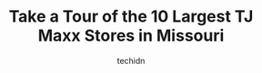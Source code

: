 ---
layout: ampstory
image: https://i0.wp.com/www.depkes.org/wp-content/uploads/2023/06/tj-maxx-0-in-missouri-1685968182.jpeg?resize=640,853
author: techidn
featured: false
description: Discover the impressive array of TJ Maxx options in Missouri, where you can find 10 of the largest TJ Maxx establishments in the area. From renowned classics to hidden gems, Missouri offers 
title: Take a Tour of the 10 Largest TJ Maxx Stores in Missouri
cover:
   title: Take a Tour of the 10 Largest TJ Maxx Stores in Missouri
   subtitle: Rickpate
   background: https://www.depkes.org/wp-content/uploads/2023/06/tj-maxx-0-in-missouri-1685968182.jpeg

pages: 
 - layout: thirds
   top: <h1>#1 T.J. Maxx & HomeGoods</h1>
   bottom: "<p>When I walked in, the whole store had an overwhelming stench of body odor!I decided to stick it out hoping the odor would dissipate.  Either it did, or I got used to it.I</p>"
   background: https://www.depkes.org/wp-content/uploads/2023/06/tj-maxx-1-in-missouri-1685968182.jpeg
   backgroundblur: true
 - layout: thirds
   top: <h1>#2 T.J. Maxx</h1>
   bottom: "<p>101 N Rangeline Rd, Joplin, MO 64801, United States</p>"
   background: https://www.depkes.org/wp-content/uploads/2023/06/tj-maxx-2-in-missouri-1685968183.jpeg
   cta:
      link: https://www.depkes.org/blog/take-a-tour-of-the-10-largest-tj-maxx-stores-in-missouri/
      text: Take a Tour of the 10 Largest TJ Maxx Stores in Missouri
 - layout: thirds
   top: <h1>#3 T.J. Maxx & HomeGoods</h1>
   bottom: "<p>1310 NE Coronado Dr, Blue Springs, MO 64014, United States</p>"
   background: https://www.depkes.org/wp-content/uploads/2023/06/tj-maxx-3-in-missouri-1685968183.jpeg
   cta:
      link: https://www.depkes.org/blog/take-a-tour-of-the-10-largest-tj-maxx-stores-in-missouri/
      text: Take a Tour of the 10 Largest TJ Maxx Stores in Missouri
 - layout: thirds
   top: <h1>#4 T.J. Maxx</h1>
   bottom: "<p>8600 Ward Pkwy, Kansas City, MO 64114, United States</p>"
   background: https://images.unsplash.com/photo-1553949345-eb786bb3f7ba?ixlib=rb-4.0.3&ixid=MnwxMjA3fDB8MHxwaG90by1wYWdlfHx8fGVufDB8fHx8&auto=format&fit=crop&w=640&h=853&q=80
   cta:
      link: https://www.depkes.org/blog/take-a-tour-of-the-10-largest-tj-maxx-stores-in-missouri/
      text: Take a Tour of the 10 Largest TJ Maxx Stores in Missouri
 - layout: thirds
   top: <h1>#5 T.J. Maxx</h1>
   bottom: "<p>8510 N Evanston Ave, Kansas City, MO 64157, United States</p>"
   background: https://images.unsplash.com/photo-1609083590460-7b8cc0ca65f8?ixlib=rb-4.0.3&ixid=MnwxMjA3fDB8MHxwaG90by1wYWdlfHx8fGVufDB8fHx8&auto=format&fit=crop&w=640&h=853&q=80
   cta:
      link: https://www.depkes.org/blog/take-a-tour-of-the-10-largest-tj-maxx-stores-in-missouri/
      text: Take a Tour of the 10 Largest TJ Maxx Stores in Missouri
 - layout: thirds
   top: <h1>#6 T.J. Maxx</h1>
   bottom: "<p>3851 Mexico Rd, St Charles, MO 63301, United States</p>"
   background: https://images.unsplash.com/photo-1515405295579-ba7b45403062?ixlib=rb-4.0.3&ixid=MnwxMjA3fDB8MHxwaG90by1wYWdlfHx8fGVufDB8fHx8&auto=format&fit=crop&w=640&h=853&q=80
   cta:
      link: https://www.depkes.org/blog/take-a-tour-of-the-10-largest-tj-maxx-stores-in-missouri/
      text: Take a Tour of the 10 Largest TJ Maxx Stores in Missouri
 - layout: thirds
   top: <h1>#7 T.J. Maxx</h1>
   bottom: "<p>1100 Branson Hills Pkwy, Branson, MO 65616, United States</p>"
   background: https://images.unsplash.com/photo-1614648718611-0635f29016cb?ixlib=rb-4.0.3&ixid=MnwxMjA3fDB8MHxwaG90by1wYWdlfHx8fGVufDB8fHx8&auto=format&fit=crop&w=640&h=853&q=80
   cta:
      link: https://www.depkes.org/blog/take-a-tour-of-the-10-largest-tj-maxx-stores-in-missouri/
      text: Take a Tour of the 10 Largest TJ Maxx Stores in Missouri
 - layout: thirds
   middle: Continue reading...
   background: https://images.unsplash.com/photo-1536745287225-21d689278fd1?ixlib=rb-4.0.3&ixid=MnwxMjA3fDB8MHxwaG90by1wYWdlfHx8fGVufDB8fHx8&auto=format&fit=crop&w=640&h=853&q=80
   cta:
      link: https://www.depkes.org/blog/take-a-tour-of-the-10-largest-tj-maxx-stores-in-missouri/
      text: Take a Tour of the 10 Largest TJ Maxx Stores in Missouri
      
---